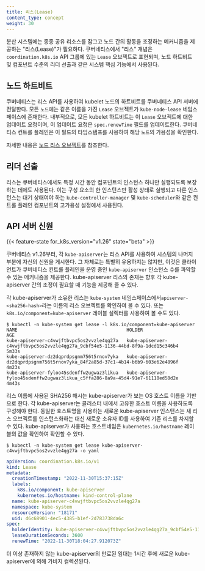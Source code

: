 ```yaml
---
title: 리스(Lease)
content_type: concept
weight: 30
---
```


<!-- overview -->

분산 시스템에는 종종 공유 리소스를 잠그고 노드 간의 활동을 조정하는 메커니즘을 제공하는 "리스(Lease)"가 필요하다.
쿠버네티스에서 "리스" 개념은 `coordination.k8s.io` API 그룹에 있는 `Lease` 오브젝트로 표현되며,
노드 하트비트 및 컴포넌트 수준의 리더 선출과 같은 시스템 핵심 기능에서 사용된다.

<!-- body -->

## 노드 하트비트

쿠버네티스는 리스 API를 사용하여 kubelet 노드의 하트비트를 쿠버네티스 API 서버에 전달한다.
모든 `노드`에는 같은 이름을 가진 `Lease` 오브젝트가 `kube-node-lease` 네임스페이스에 존재한다.
내부적으로, 모든 kubelet 하트비트는 이 `Lease` 오브젝트에 대한 업데이트 요청이며,
이 업데이트 요청은 `spec.renewTime` 필드를 업데이트한다.
쿠버네티스 컨트롤 플레인은 이 필드의 타임스탬프를 사용하여 해당 `노드`의 가용성을 확인한다.

자세한 내용은 [노드 리스 오브젝트](/ko/docs/concepts/architecture/nodes/#heartbeats)를 참조한다.

## 리더 선출

리스는 쿠버네티스에서도 특정 시간 동안 컴포넌트의 인스턴스 하나만 실행되도록 보장하는 데에도 사용된다.
이는 구성 요소의 한 인스턴스만 활성 상태로 실행되고 다른 인스턴스는 대기 상태여야 하는
`kube-controller-manager` 및 `kube-scheduler`와 같은 컨트롤 플레인 컴포넌트의
고가용성 설정에서 사용된다.

## API 서버 신원

{{< feature-state for_k8s_version="v1.26" state="beta" >}}

쿠버네티스 v1.26부터, 각 `kube-apiserver`는 리스 API를 사용하여 시스템의 나머지 부분에 자신의 신원을 게시한다.
그 자체로는 특별히 유용하지는 않지만, 이것은 클라이언트가 쿠버네티스 컨트롤 플레인을 운영 중인 `kube-apiserver` 인스턴스 수를 
파악할 수 있는 메커니즘을 제공한다.
kube-apiserver 리스의 존재는 향후 각 kube-apiserver 간의 조정이 필요할 때
기능을 제공해 줄 수 있다.

각 kube-apiserver가 소유한 리스는 `kube-system` 네임스페이스에서`apiserver-<sha256-hash>`라는 이름의
리스 오브젝트를 확인하여 볼 수 있다. 또는 `k8s.io/component=kube-apiserver` 레이블 설렉터를 사용하여 볼 수도 있다.

```shell
$ kubectl -n kube-system get lease -l k8s.io/component=kube-apiserver
NAME                                        HOLDER                                                                           AGE
kube-apiserver-c4vwjftbvpc5os2vvzle4qg27a   kube-apiserver-c4vwjftbvpc5os2vvzle4qg27a_9cbf54e5-1136-44bd-8f9a-1dcd15c346b4   5m33s
kube-apiserver-dz2dqprdpsgnm756t5rnov7yka   kube-apiserver-dz2dqprdpsgnm756t5rnov7yka_84f2a85d-37c1-4b14-b6b9-603e62e4896f   4m23s
kube-apiserver-fyloo45sdenffw2ugwaz3likua   kube-apiserver-fyloo45sdenffw2ugwaz3likua_c5ffa286-8a9a-45d4-91e7-61118ed58d2e   4m43s
```

리스 이름에 사용된 SHA256 해시는 kube-apiserver가 보는 OS 호스트 이름을 기반으로 한다.
각 kube-apiserver는 클러스터 내에서 고유한 호스트 이름을 사용하도록 구성해야 한다.
동일한 호스트명을 사용하는 새로운 kube-apiserver 인스턴스는 새 리스 오브젝트를 인스턴스화하는 대신 새로운 소유자 ID를 사용하여 기존 리스를 차지할 수 있다.
kube-apiserver가 사용하는 호스트네임은 `kubernetes.io/hostname` 레이블의 값을 확인하여 확인할 수 있다.

```shell
$ kubectl -n kube-system get lease kube-apiserver-c4vwjftbvpc5os2vvzle4qg27a -o yaml
```

```yaml
apiVersion: coordination.k8s.io/v1
kind: Lease
metadata:
  creationTimestamp: "2022-11-30T15:37:15Z"
  labels:
    k8s.io/component: kube-apiserver
    kubernetes.io/hostname: kind-control-plane
  name: kube-apiserver-c4vwjftbvpc5os2vvzle4qg27a
  namespace: kube-system
  resourceVersion: "18171"
  uid: d6c68901-4ec5-4385-b1ef-2d783738da6c
spec:
  holderIdentity: kube-apiserver-c4vwjftbvpc5os2vvzle4qg27a_9cbf54e5-1136-44bd-8f9a-1dcd15c346b4
  leaseDurationSeconds: 3600
  renewTime: "2022-11-30T18:04:27.912073Z"
```

더 이상 존재하지 않는 kube-apiserver의 만료된 임대는 1시간 후에 새로운 kube-apiserver에 의해 가비지 컬렉션된다.
